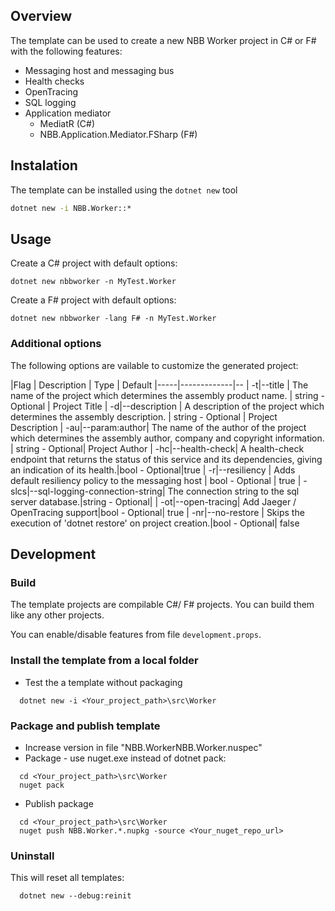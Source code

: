 ﻿## Overview

The template can be used to create a new NBB Worker project in C# or F# with the following features:
* Messaging host and messaging bus
* Health checks
* OpenTracing
* SQL logging
* Application mediator
  * MediatR (C#) 
  * NBB.Application.Mediator.FSharp (F#)

## Instalation

The template can be installed using the `dotnet new` tool
```cmd
dotnet new -i NBB.Worker::*
```

## Usage
Create a C# project with default options:
```console
dotnet new nbbworker -n MyTest.Worker
```
Create a F# project with default options:
```console
dotnet new nbbworker -lang F# -n MyTest.Worker
```

### Additional options
The following options are vailable to customize the generated project:

|Flag | Description | Type | Default
|-----|-------------|--
| -t\|--title        |                     The name of the project which determines the assembly product name. | string - Optional | Project Title
| -d\|--description  |                     A description of the project which determines the assembly description. | string - Optional | Project Description
| -au\|--param:author|                     The name of the author of the project which determines the assembly author, company and copyright information. | string - Optional| Project Author
| -hc\|--health-check|                     A health-check endpoint that returns the status of this service and its dependencies, giving an indication of its health.|bool - Optional|true
| -r\|--resiliency   |                     Adds default resiliency policy to the messaging host | bool - Optional | true
| -slcs\|--sql-logging-connection-string|  The connection string to the sql server database.|string - Optional| 
| -ot\|--open-tracing|                     Add Jaeger / OpenTracing support|bool - Optional| true
| -nr\|--no-restore  |                     Skips the execution of 'dotnet restore' on project creation.|bool - Optional| false


## Development
### Build
The template projects are compilable C#/ F# projects. You can build them like any other projects.

You can enable/disable features from file `development.props`.

### Install the template from a local folder
- Test the a template without packaging
```console
  dotnet new -i <Your_project_path>\src\Worker
```

### Package and publish template
- Increase version in file "NBB.WorkerNBB.Worker.nuspec"
- Package - use nuget.exe instead of dotnet pack:
```console
  cd <Your_project_path>\src\Worker
  nuget pack
``` 
- Publish package
```console
  cd <Your_project_path>\src\Worker
  nuget push NBB.Worker.*.nupkg -source <Your_nuget_repo_url>
``` 

### Uninstall
This will reset all templates:
```console
  dotnet new --debug:reinit
``` 